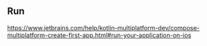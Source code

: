 ## Run

https://www.jetbrains.com/help/kotlin-multiplatform-dev/compose-multiplatform-create-first-app.html#run-your-application-on-ios